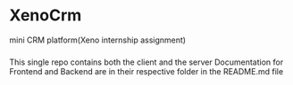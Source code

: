 # XenoCrm
mini CRM platform(Xeno internship assignment)
###
This single repo contains both the client and the server
Documentation for Frontend and Backend are in their respective folder in the README.md file
